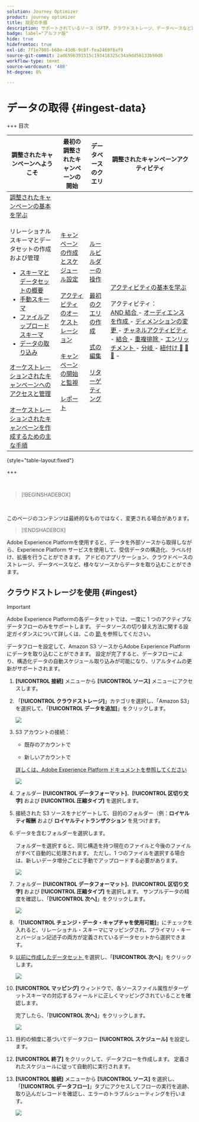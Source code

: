 ```yaml
---
solution: Journey Optimizer
product: journey optimizer
title: 設定の手順
description: サポートされているソース（SFTP、クラウドストレージ、データベースなど）からAdobe Experience Platformにデータを取り込む方法を説明します。
badge: label="アルファ版"
hide: true
hidefromtoc: true
exl-id: 7f1e7985-b68e-43d6-9c8f-fea2469f8af9
source-git-commit: 2ad659b391515c193418325c34a9dd56133b90d6
workflow-type: tm+mt
source-wordcount: '480'
ht-degree: 8%

---
```


# データの取得 {#ingest-data}

+++ 目次

| 調整されたキャンペーンへようこそ | 最初の調整されたキャンペーンの開始 | データベースのクエリ | 調整されたキャンペーンアクティビティ |
|---|---|---|---|
| [ 調整されたキャンペーンの基本を学ぶ ](gs-orchestrated-campaigns.md)<br/><br/> リレーショナルスキーマとデータセットの作成および管理 </br> <ul><li>[ スキーマとデータセットの概要 ](gs-schemas.md)</li><li>[ 手動スキーマ ](manual-schema.md)</li><li>[ ファイルアップロードスキーマ ](file-upload-schema.md)</li><li>[ データの取り込み ](ingest-data.md)</li></ul>[ オーケストレーションされたキャンペーンへのアクセスと管理 ](access-manage-orchestrated-campaigns.md)<br/><br/>[ オーケストレーションされたキャンペーンを作成するための主な手順 ](gs-campaign-creation.md) | [ キャンペーンの作成とスケジュール設定 ](create-orchestrated-campaign.md)<br/><br/>[ アクティビティのオーケストレーション ](orchestrate-activities.md)<br/><br/>[ キャンペーンの開始と監視 ](start-monitor-campaigns.md)<br/><br/>[ レポート ](reporting-campaigns.md) | [ ルールビルダーの操作 ](orchestrated-rule-builder.md)<br/><br/>[ 最初のクエリの作成 ](build-query.md)<br/><br/>[ 式の編集 ](edit-expressions.md)<br/><br/>[ リターゲティング ](retarget.md) | [ アクティビティの基本を学ぶ ](activities/about-activities.md)<br/><br/> アクティビティ：<br/>[AND 結合 ](activities/and-join.md) - [ オーディエンスを作成 ](activities/build-audience.md) - [ ディメンションの変更 ](activities/change-dimension.md) - [ チャネルアクティビティ ](activities/channels.md) - [ 結合 ](activities/combine.md) - [ 重複排除 ](activities/deduplication.md) - [ エンリッチメント ](activities/enrichment.md) - [ 分岐 ](activities/fork.md) - [ 紐付け ](activities/reconciliation.md) [&#128279;](activities/save-audience.md) [&#128279;](activities/split.md) [&#128279;](activities/wait.md) - |

{style="table-layout:fixed"}

+++

</br>

>[!BEGINSHADEBOX]

</br>

このページのコンテンツは最終的なものではなく、変更される場合があります。

>[!ENDSHADEBOX]

Adobe Experience Platformを使用すると、データを外部ソースから取得しながら、Experience Platform サービスを使用して、受信データの構造化、ラベル付け、拡張を行うことができます。 アドビのアプリケーション、クラウドベースのストレージ、データベースなど、様々なソースからデータを取り込むことができます。

## クラウドストレージを使用 {#ingest}


>[!IMPORTANT]
>
>Adobe Experience Platformの各データセットでは、一度に 1 つのアクティブなデータフローのみをサポートします。 データソースの切り替え方法に関する設定ガイダンスについて詳しくは、この [ 節 ](#cdc-ingestion) を参照してください。


データフローを設定して、Amazon S3 ソースからAdobe Experience Platformにデータを取り込むことができます。 設定が完了すると、データフローにより、構造化データの自動スケジュール取り込みが可能になり、リアルタイムの更新がサポートされます。

1. **[!UICONTROL 接続]** メニューから **[!UICONTROL ソース]** メニューにアクセスします。

1. 「**[!UICONTROL クラウドストレージ]**」カテゴリを選択し、「Amazon S3」を選択して、「**[!UICONTROL データを追加]**」をクリックします。

   ![](assets/admin_sources_1.png)

1. S3 アカウントの接続：

   * 既存のアカウントで

   * 新しいアカウントで

   [詳しくは、Adobe Experience Platform ドキュメントを参照してください](https://experienceleague.adobe.com/en/docs/experience-platform/destinations/catalog/cloud-storage/amazon-s3#connect)

   ![](assets/admin_sources_2.png)

1. フォルダー **[!UICONTROL データフォーマット]**、**[!UICONTROL 区切り文字]** および **[!UICONTROL 圧縮タイプ]** を選択します。

1. 接続された S3 ソースをナビゲートして、目的のフォルダー（例：**ロイヤルティ報酬** および **ロイヤルティトランザクション** を見つけます。

1. データを含むフォルダーを選択します。

   フォルダーを選択すると、同じ構造を持つ現在のファイルと今後のファイルがすべて自動的に処理されます。 ただし、1 つのファイルを選択する場合は、新しいデータ増分ごとに手動でアップロードする必要があります。

   ![](assets/S3_config_2.png)

1. フォルダー **[!UICONTROL データフォーマット]**、**[!UICONTROL 区切り文字]** および **[!UICONTROL 圧縮タイプ]** を選択します。 サンプルデータの精度を確認し、「**[!UICONTROL 次へ]**」をクリックします。

   ![](assets/S3_config_1.png)

1. 「**[!UICONTROL チェンジ・データ・キャプチャを使用可能]**」にチェックを入れると、リレーショナル・スキーマにマッピングされ、プライマリ・キーとバージョン記述子の両方が定義されているデータセットから選択できます。

1. [ 以前に作成したデータセット ](file-upload-schema.md) を選択し、「**[!UICONTROL 次へ]**」をクリックします。

   ![](assets/S3_config_3.png)

1. **[!UICONTROL マッピング]** ウィンドウで、各ソースファイル属性がターゲットスキーマの対応するフィールドに正しくマッピングされていることを確認します。

   完了したら、「**[!UICONTROL 次へ]**」をクリックします。

   ![](assets/S3_config_4.png)

1. 目的の頻度に基づいてデータフロー **[!UICONTROL スケジュール]** を設定します。

1. **[!UICONTROL 終了]** をクリックして、データフローを作成します。 定義されたスケジュールに従って自動的に実行されます。

1. **[!UICONTROL 接続]** メニューから **[!UICONTROL ソース]** を選択し、「**[!UICONTROL データフロー]**」タブにアクセスしてフローの実行を追跡、取り込んだレコードを確認し、エラーのトラブルシューティングを行います。

   ![](assets/S3_config_5.png)

<!--### Setting Up Change data capture ingestion {#cdc-ingestion}

If you need to change the data source, you must delete the existing dataflow and create a new one pointing to the same dataset with the new source.

When using Change Data Capture (CDC), it is essential that the source and dataset remain in sync to ensure accurate incremental updates. Follow the steps below:

1. **Schema Requirements**
   - Your schema must include:
     - A **primary key** (e.g., `transaction_id`)
     - A **versioning field** (e.g., `lastmodified` or an incrementing `version_id`)
   - Enable the dataset for **Orchestrated Campaigns** if needed.

2. **CDC Dataflow Setup**
   - During dataflow creation, after choosing your source and files:
     - **Enable the CDC option**
     - Select your CDC-ready dataset
     - Confirm field mappings (especially version field)

3. **Keep Source and Target in Sync**
   - The source system must consistently update the version field so the platform can detect changes accurately.

Once set up, the platform will automatically ingest **only changed or new records** each time the flow runs.
-->
